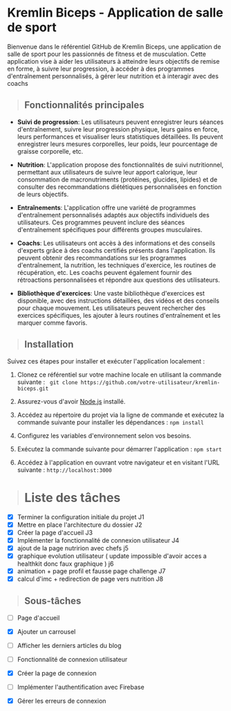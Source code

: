 # Kremlin Biceps - Application de salle de sport

Bienvenue dans le référentiel GitHub de Kremlin Biceps, une application de salle de sport pour les passionnés de fitness et de musculation. Cette application vise à aider les utilisateurs à atteindre leurs objectifs de remise en forme, à suivre leur progression, à accéder à des programmes d'entraînement personnalisés, à gérer leur nutrition et à interagir avec des coachs 

> ## Fonctionnalités principales

- **Suivi de progression**: Les utilisateurs peuvent enregistrer leurs séances d'entraînement, suivre leur progression physique, leurs gains en force, leurs performances et visualiser leurs statistiques détaillées. Ils peuvent enregistrer leurs mesures corporelles, leur poids, leur pourcentage de graisse corporelle, etc.

- **Nutrition**: L'application propose des fonctionnalités de suivi nutritionnel, permettant aux utilisateurs de suivre leur apport calorique, leur consommation de macronutriments (protéines, glucides, lipides) et de consulter des recommandations diététiques personnalisées en fonction de leurs objectifs.

- **Entraînements**: L'application offre une variété de programmes d'entraînement personnalisés adaptés aux objectifs individuels des utilisateurs. Ces programmes peuvent inclure des séances d'entraînement spécifiques pour différents groupes musculaires.

- **Coachs**: Les utilisateurs ont accès à des informations et des conseils d'experts grâce à des coachs certifiés présents dans l'application. Ils peuvent obtenir des recommandations sur les programmes d'entraînement, la nutrition, les techniques d'exercice, les routines de récupération, etc. Les coachs peuvent également fournir des rétroactions personnalisées et répondre aux questions des utilisateurs.

- **Bibliothèque d'exercices**: Une vaste bibliothèque d'exercices est disponible, avec des instructions détaillées, des vidéos et des conseils pour chaque mouvement. Les utilisateurs peuvent rechercher des exercices spécifiques, les ajouter à leurs routines d'entraînement et les marquer comme favoris.


> ## Installation

Suivez ces étapes pour installer et exécuter l'application localement :

1. Clonez ce référentiel sur votre machine locale en utilisant la commande suivante : ` git clone https://github.com/votre-utilisateur/kremlin-biceps.git`

2. Assurez-vous d'avoir [Node.js](https://nodejs.org) installé.


3. Accédez au répertoire du projet via la ligne de commande et exécutez la commande suivante pour installer les dépendances : `npm install`


4. Configurez les variables d'environnement selon vos besoins.

5. Exécutez la commande suivante pour démarrer l'application : `npm start`

6. Accédez à l'application en ouvrant votre navigateur et en visitant l'URL suivante : `http://localhost:3000`


> # Liste des tâches

- [x] Terminer la configuration initiale du projet J1
- [x] Mettre en place l'architecture du dossier J2
- [x] Créer la page d'accueil J3
- [x] Implémenter la fonctionnalité de connexion utilisateur J4
- [x] ajout de la page nutririon avec chefs j5
- [x] graphique evolution utilisateur ( update impossible d'avoir acces a healthkit donc faux graphique ) j6
- [x] animation + page profil et fausse page challenge J7
- [x] calcul d'imc + redirection de page vers nutrition J8

> ## Sous-tâches

- [ ] Page d'accueil
- [x] Ajouter un carrousel
- [ ] Afficher les derniers articles du blog
- [ ] Fonctionnalité de connexion utilisateur
- [x] Créer la page de connexion
- [ ] Implémenter l'authentification avec Firebase
- [x] Gérer les erreurs de connexion







